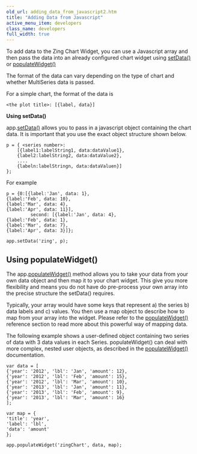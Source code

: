 ```yaml
---
old_url: adding_data_from_javascript2.htm
title: "Adding Data from Javascript"
active_menu_item: developers
class_name: developers
full_width: true
---
```



To add data to the Zing Chart Widget, you can use a Javascript array and then pass the data into an already configured chart widget using [setData()](/developers/documentation/scripting-apis/client-api/widget-data-state-manipulation/setdata) or [populateWidget()](/developers/documentation/scripting-apis/client-api/widget-data-state-manipulation/populatewidget/)

The format of the data can vary depending on the type of chart and whether MultiSeries data is passed.

For a simple chart, the format of the data is

    <the plot title>: [{label, data}] 

**Using setData()**

app.[setData()](/developers/documentation/scripting-apis/client-api/widget-data-state-manipulation/setdata) allows you to pass in a javascript object containing the chart data. It is important that you use the exact object structure shown below.

    p = { <series number>: 
        [{label1:labelString1, data:dataValue1},
        {label2:labelString2, data:dataValue2},
        ....
        {labeln:labelStringn, data:dataValuen}]
    };

For example

    p = {0:[{label:'Jan', data: 1}, 
    {label:'Feb', data: 10}, 
    {label:'Mar', data: 4}, 
    {label:'Apr', data: 11}],
             second: [{label:'Jan', data: 4}, 
    {label:'Feb', data: 1}, 
    {label:'Mar', data: 7}, 
    {label:'Apr', data: 3}]};
     
    app.setData('zing', p);




## Using populateWidget()

The app.[populateWidget()](/developers/documentation/scripting-apis/client-api/widget-data-state-manipulation/populatewidget/) method allows you to take your data from your own data object and then map it to your chart widget. This give you more flexibility and means you do not have do pre-process your own array into the precise structure the setData() requires.

Typically, your array would have some keys that represent a) the series b) data labels and c) values. You then use a map object to describe how to map from your array into the widget. Please refer to the [populateWidget()](/developers/documentation/scripting-apis/client-api/widget-data-state-manipulation/populatewidget/) reference section to read more about this powerful way of mapping data.

The following example shows a user-defined object containing two series of data with 3 data values in each Series. populateWidget() can deal with more complex, nested user objects, as described in the [populateWidget()](/developers/documentation/scripting-apis/client-api/widget-data-state-manipulation/populatewidget/) documentation.

    var data = [
    {'year': '2012', 'lbl': 'Jan', 'amount': 12},
    {'year': '2012', 'lbl': 'Feb', 'amount': 15},
    {'year': '2012', 'lbl': 'Mar', 'amount': 10},
    {'year': '2013', 'lbl': 'Jan', 'amount': 11},
    {'year': '2013', 'lbl': 'Feb', 'amount': 9},
    {'year': '2013', 'lbl': 'Mar', 'amount': 16}
    ];
        
    var map = {
    'title': 'year',
    'label': 'lbl',
    'data': 'amount'
    };
        
    app.populateWidget('zingChart', data, map);
     
   



